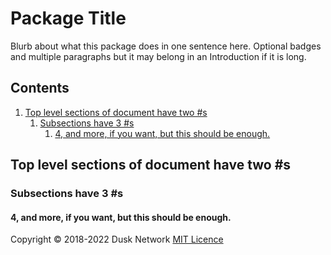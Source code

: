 # Package Title

Blurb about what this package does in one sentence here. Optional badges and
multiple paragraphs but it may belong in an Introduction if it is long.

<!-- ToC start -->
##  Contents

   1. [Top level sections of document have two #s](#top-level-sections-of-document-have-two-s)
      1. [Subsections have 3 #s](#subsections-have-3-s)
         1. [4, and more, if you want, but this should be enough.](#4-and-more-if-you-want-but-this-should-be-enough)
<!-- ToC end -->

## Top level sections of document have two #s

### Subsections have 3 #s

#### 4, and more, if you want, but this should be enough.

Copyright © 2018-2022 Dusk Network
[MIT Licence](https://github.com/dusk-network/dusk-blockchain/blob/master/LICENSE)
